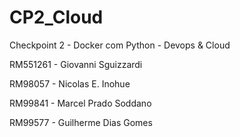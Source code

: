 # CP2_Cloud
Checkpoint 2 - Docker com Python - Devops &amp; Cloud

RM551261 - Giovanni Sguizzardi

RM98057 - Nicolas E. Inohue

RM99841 - Marcel Prado Soddano

RM99577 - Guilherme Dias Gomes
